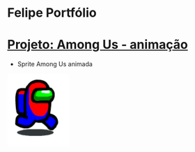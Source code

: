 # Felipe Portfólio

# [Projeto: Among Us - animação](https://github.com/lipebpereira/AmongUs-Animacao)

* Sprite Among Us animada

![](/images/AmongUs.png)
